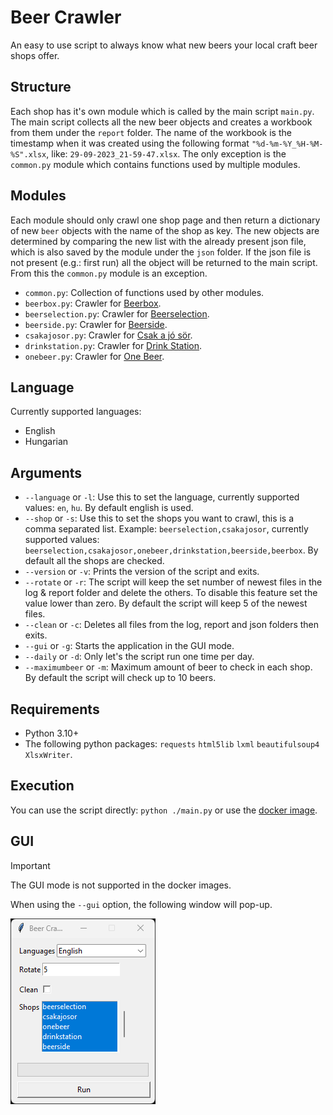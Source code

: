 # Beer Crawler
An easy to use script to always know what new beers your local craft beer shops offer.

## Structure
Each shop has it's own module which is called by the main script `main.py`. The main script collects all the new beer objects and creates a workbook from them under the `report` folder. The name of the workbook is the timestamp when it was created using the following format `"%d-%m-%Y_%H-%M-%S".xlsx`, like: `29-09-2023_21-59-47.xlsx`. The only exception is the `common.py` module which contains functions used by multiple modules. 

## Modules
Each module should only crawl one shop page and then return a dictionary of new `beer` objects with the name of the shop as key. The new objects are determined by comparing the new list with the already present json file, which is also saved by the module under the `json` folder. If the json file is not present (e.g.: first run) all the object will be returned to the main script. From this the `common.py` module is an exception.
- `common.py`: Collection of functions used by other modules.
- `beerbox.py`: Crawler for [Beerbox](https://beerbox.hu/).
- `beerselection.py`: Crawler for [Beerselection](https://www.beerselection.hu/).
- `beerside.py`: Crawler for [Beerside](https://www.beerside.hu/).
- `csakajosor.py`: Crawler for [Csak a jó sör](https://www.csakajosor.hu/).
- `drinkstation.py`: Crawler for [Drink Station](https://drinkstation.hu/).
- `onebeer.py`: Crawler for [One Beer](https://onebeer.hu/).

## Language
Currently supported languages:
- English
- Hungarian

## Arguments
- `--language` or `-l`: Use this to set the language, currently supported values: `en`, `hu`. By default english is used.
- `--shop` or `-s`: Use this to set the shops you want to crawl, this is a comma separated list. Example: `beerselection,csakajosor`, currently supported values: `beerselection,csakajosor,onebeer,drinkstation,beerside,beerbox`. By default all the shops are checked.
- `--version` or `-v`: Prints the version of the script and exits.
- `--rotate` or `-r`: The script will keep the set number of newest files in the log & report folder and delete the others. To disable this feature set the value lower than zero. By default the script will keep 5 of the newest files.
- `--clean` or `-c`: Deletes all files from the log, report and json folders then exits.
- `--gui` or `-g`: Starts the application in the GUI mode.
- `--daily` or `-d`: Only let's the script run one time per day.
- `--maximumbeer` or `-m`: Maximum amount of beer to check in each shop. By default the script will check up to 10 beers.

## Requirements
- Python 3.10+
- The following python packages: `requests` `html5lib` `lxml` `beautifulsoup4` `XlsxWriter`.

## Execution
You can use the script directly: `python ./main.py` or use the [docker image](https://hub.docker.com/r/kreutzakos/beercrawler).

## GUI
> [!IMPORTANT]  
> The GUI mode is not supported in the docker images.

When using the `--gui` option, the following window will pop-up.
<p align="left">
  <img title="GUI" alt='GUI' src='docs/images/GUI.png' width="232px" height="297px"></img>
</p>